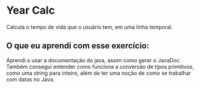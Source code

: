 # Year Calc
 Calcula o tempo de vida que o usuário tem, em uma linha temporal.

## O que eu aprendi com esse exercício:
Aprendi a usar a documentação do java, assim como gerar o JavaDoc. Também consegui entender como funciona a conversão de tipos primitivos, como uma string para inteiro, além de ter uma noção de como se trabalhar com datas no Java.